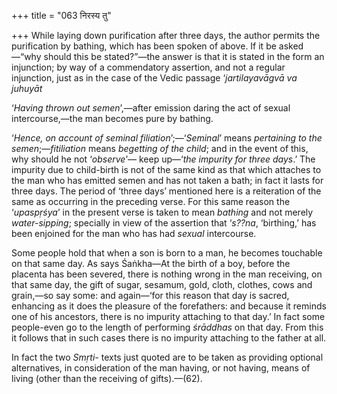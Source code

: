 +++
title = "063 निरस्य तु"

+++
While laying down purification after three days, the author permits the
purification by bathing, which has been spoken of above. If it be
asked—“why should this be stated?”—the answer is that it is stated in
the form an injunction; by way of a commendatory assertion, and not a
regular injunction, just as in the case of the Vedic passage
‘*jartilayavāgvā va juhuyāt*

‘*Having thrown out semen*’,—after emission daring the act of sexual
intercourse,—the man becomes pure by bathing.

‘*Hence, on account of seminal filiation*’;—‘*Seminal*’ means
*pertaining to the semen*;—*fitiliation* means *begetting of the child*;
and in the event of this, why should he not ‘*observe*’— keep up—‘*the
impurity for three days*.’ The impurity due to child-birth is not of the
same kind as that which attaches to the man who has emitted semen and
has not taken a bath; in fact it lasts for three days. The period of
‘three days’ mentioned here is a reiteration of the same as occurring in
the preceding verse. For this same reason the ‘*upaspṛśya*’ in the
present verse is taken to mean *bathing* and not merely *water-sipping*;
specially in view of the assertion that ‘*s??na*, ‘birthing,’ has been
enjoined for the man who has had *sexual* intercourse.

Some people hold that when a son is born to a man, he becomes touchable
on that same day. As says Śaṅkha—At the birth of a boy, before the
placenta has been severed, there is nothing wrong in the man receiving,
on that same day, the gift of sugar, sesamum, gold, cloth, clothes, cows
and grain,—so say some: and again—‘for this reason that day is sacred,
enhancing as it does the pleasure of the forefathers: and because it
reminds one of his ancestors, there is no impurity attaching to that
day.’ In fact some people-even go to the length of performing *śrāddhas*
on that day. From this it follows that in such cases there is no
impurity attaching to the father at all.

In fact the two *Smṛti-* texts just quoted are to be taken as providing
optional alternatives, in consideration of the man having, or not
having, means of living (other than the receiving of gifts).—(62).


